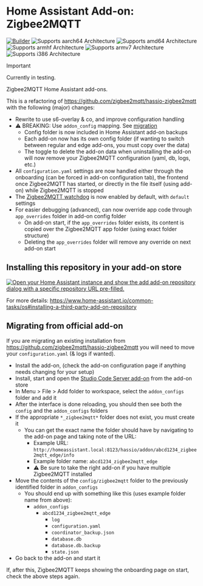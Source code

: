 # Home Assistant Add-on: Zigbee2MQTT

[![Builder](https://github.com/Nerivec/ha-zigbee2mqtt/actions/workflows/builder.yaml/badge.svg)](https://github.com/Nerivec/ha-zigbee2mqtt/actions/workflows/builder.yaml)
![Supports aarch64 Architecture](https://img.shields.io/badge/aarch64-yes-green.svg)
![Supports amd64 Architecture](https://img.shields.io/badge/amd64-yes-green.svg)
![Supports armhf Architecture](https://img.shields.io/badge/armhf-yes-green.svg)
![Supports armv7 Architecture](https://img.shields.io/badge/armv7-yes-green.svg)
![Supports i386 Architecture](https://img.shields.io/badge/i386-yes-green.svg)

> [!IMPORTANT]
> Currently in testing.

Zigbee2MQTT Home Assistant add-ons.

This is a refactoring of https://github.com/zigbee2mqtt/hassio-zigbee2mqtt with the following (major) changes:
- Rewrite to use s6-overlay & co, and improve configuration handling
- ⚠️ BREAKING: Use `addon_config` mapping. See [migration](#migrating-from-official-add-on)
  - Config folder is now included in Home Assistant add-on backups
  - Each add-on now has its own config folder (if wanting to switch between regular and edge add-ons, you must copy over the data)
  - The toggle to delete the add-on data when uninstalling the add-on will now remove your Zigbee2MQTT configuration (yaml, db, logs, etc.)
- All `configuration.yaml` settings are now handled either through the onboarding (can be forced in add-on configuration tab), the frontend once Zigbee2MQTT has started, or directly in the file itself (using add-on) while Zigbee2MQTT is stopped
- The [Zigbee2MQTT watchdog](https://www.zigbee2mqtt.io/guide/installation/15_watchdog.html) is now enabled by default, with `default` settings
- For easier debugging (advanced), can now override app code through `app_overrides` folder in add-on config folder
  - On add-on start, if the `app_overrides` folder exists, its content is copied over the Zigbee2MQTT app folder (using exact folder structure)
  - Deleting the `app_overrides` folder will remove any override on next add-on start

## Installing this repository in your add-on store

[![Open your Home Assistant instance and show the add add-on repository dialog with a specific repository URL pre-filled.](https://my.home-assistant.io/badges/supervisor_add_addon_repository.svg)](https://my.home-assistant.io/redirect/supervisor_add_addon_repository/?repository_url=https%3A%2F%2Fgithub.com%2FNerivec%2Fha-zigbee2mqtt)

For more details: https://www.home-assistant.io/common-tasks/os#installing-a-third-party-add-on-repository

## Migrating from official add-on

If you are migrating an existing installation from https://github.com/zigbee2mqtt/hassio-zigbee2mqtt you will need to move your `configuration.yaml` (& logs if wanted).

- Install the add-on, (check the add-on configuration page if anything needs changing for your setup)
- Install, start and open the [Studio Code Server add-on](https://www.home-assistant.io/common-tasks/os/#installing-and-using-the-visual-studio-code-vsc-add-on) from the add-on store
- In Menu > File > Add folder to workspace, select the `addon_configs` folder and add it
- After the interface is done reloading, you should then see both the `config` and the `addon_configs` folders
- If the appropriate `*_zigbee2mqtt*` folder does not exist, you must create it
  - You can get the exact name the folder should have by navigating to the add-on page and taking note of the URL:
    - Example URL: `http://homeassistant.local:8123/hassio/addon/abcd1234_zigbee2mqtt_edge/info`
    - Example folder name: `abcd1234_zigbee2mqtt_edge`
    - ⚠️ Be sure to take the right add-on if you have multiple Zigbee2MQTT installed
- Move the contents of the `config/zigbee2mqtt` folder to the previously identified folder in `addon_configs`
  - You should end up with something like this (uses example folder name from above):
    - `addon_configs`
      - `abcd1234_zigbee2mqtt_edge`
        - `log`
        - `configuration.yaml`
        - `coordinator_backup.json`
        - `database.db`
        - `database.db.backup`
        - `state.json`
- Go back to the add-on and start it

If, after this, Zigbee2MQTT keeps showing the onboarding page on start, check the above steps again.
